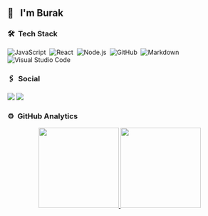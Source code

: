 ## 👋 &nbsp; I'm Burak


### 🛠 &nbsp;Tech Stack


![JavaScript](https://img.shields.io/badge/-JavaScript-333333?style=flat&logo=javascript)&nbsp;
![React](https://img.shields.io/badge/-React-333333?style=flat&logo=react)&nbsp;
![Node.js](https://img.shields.io/badge/-Node.js-333333?style=flat&logo=node.js)&nbsp;
![GitHub](https://img.shields.io/badge/-GitHub-333333?style=flat&logo=github)&nbsp;
![Markdown](https://img.shields.io/badge/-Markdown-333333?style=flat&logo=markdown)\
![Visual Studio Code](https://img.shields.io/badge/-Visual%20Studio%20Code-333333?style=flat&logo=visual-studio-code&logoColor=007ACC)&nbsp;




### 🖇 &nbsp;Social

[<img src="https://img.shields.io/badge/Instagram-E4405F?style=for-the-badge&logo=instagram&logoColor=white">](https://www.instagram.com/brk.bsbg/)
[<img src="https://img.shields.io/badge/LinkedIn-0077B5?style=for-the-badge&logo=linkedin&logoColor=white">](https://www.linkedin.com/in/burakbasbug/)






### ⚙️ &nbsp;GitHub Analytics

<p align="center">
<a href="https://github.com/burakbasbug">
  <img height="180em" src="https://github-readme-stats-eight-theta.vercel.app/api?username=burakbasbug&show_icons=true&theme=vue-dark&include_all_commits=true&count_private=true" />
  <img height="180em" src="https://github-readme-stats-eight-theta.vercel.app/api/top-langs/?username=burakbasbug&layout=compact&exclude_lang=java+r&theme=vue-dark" />
</a>
</p>
